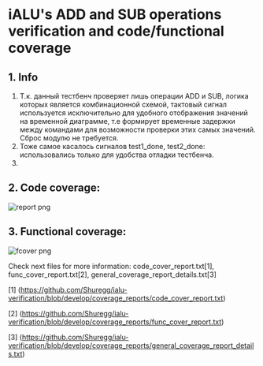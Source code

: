 # iALU's ADD and SUB operations verification and code/functional coverage
## 1. Info
1. Т.к. данный тестбенч проверяет лишь операции ADD и SUB, логика которых является комбинационной схемой,  тактовый сигнал используется исключительно для удобного отображения значений на временной диаграмме,  т.е формирует временные задержки между командами для возможности проверки этих самых значений. Сброс модулю не требуется.
2. Тоже самое касалось сигналов test1_done, test2_done: использовались только для удобства отладки тестбенча.
3. 
## 2. Code coverage:

![report png](https://github.com/Shuregg/ialu-verification/assets/47576452/9a53cfeb-b433-4926-b971-fc28bb2bb558)

## 3. Functional coverage:

![fcover png](https://github.com/Shuregg/ialu-verification/assets/47576452/5434d5aa-8cae-4fd3-8590-54aabd3e0543)

Check next files for more information:
code_cover_report.txt[1], 
func_cover_report.txt[2], 
general_coverage_report_details.txt[3]

[1] (https://github.com/Shuregg/ialu-verification/blob/develop/coverage_reports/code_cover_report.txt)

[2] (https://github.com/Shuregg/ialu-verification/blob/develop/coverage_reports/func_cover_report.txt)

[3] (https://github.com/Shuregg/ialu-verification/blob/develop/coverage_reports/general_coverage_report_details.txt)
